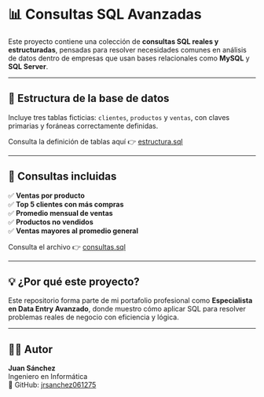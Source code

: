 # 📊 Consultas SQL Avanzadas

Este proyecto contiene una colección de **consultas SQL reales y estructuradas**, pensadas para resolver necesidades comunes en análisis de datos dentro de empresas que usan bases relacionales como **MySQL** y **SQL Server**.

---

## 🧱 Estructura de la base de datos

Incluye tres tablas ficticias: `clientes`, `productos` y `ventas`, con claves primarias y foráneas correctamente definidas.

Consulta la definición de tablas aquí 👉 [estructura.sql](estructura.sql)

---

## 🧠 Consultas incluidas

✅ **Ventas por producto**  
✅ **Top 5 clientes con más compras**  
✅ **Promedio mensual de ventas**  
✅ **Productos no vendidos**  
✅ **Ventas mayores al promedio general**

Consulta el archivo 👉 [consultas.sql](consultas.sql)

---

## 💡 ¿Por qué este proyecto?

Este repositorio forma parte de mi portafolio profesional como **Especialista en Data Entry Avanzado**, donde muestro cómo aplicar SQL para resolver problemas reales de negocio con eficiencia y lógica.

---

## 🧑‍💻 Autor

**Juan Sánchez**  
Ingeniero en Informática  
🔗 GitHub: [jrsanchez061275](https://github.com/jrsanchez061275)
